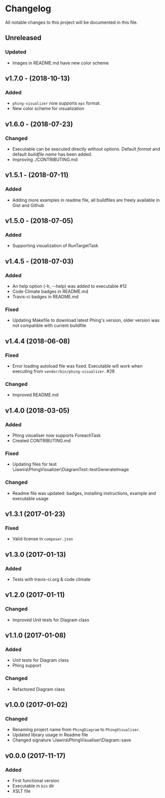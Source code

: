 Changelog
=========

All notable changes to this project will be documented in this file.

<!---
### Added
### Changed
### Deprecated
### Removed
### Fixed
### Security
-->

Unreleased
----------

### Updated

- Images in README.md have new color scheme

v1.7.0 - (2018-10-13)
---------------------

### Added

- `phing-visualizer` now supports `eps` format.
- New color scheme for visualization

v1.6.0 - (2018-07-23)
---------------------

### Changed

- Executable can be executed directly without options. Default _format_ and 
default _buildfile name_ has been added.
- Improving ./CONTRIBUTING.md

v1.5.1 - (2018-07-11)
---------------------

### Added

- Adding more examples in readme file, all buildfiles are freely available in 
Gist and Github

v1.5.0 - (2018-07-05) 
---------------------

### Added

- Supporting visualization of RunTargetTask

v1.4.5 - (2018-07-03)
---------------------

### Added

- An help option (-h, --help) was added to executable #12
- Code Climate badges in README.md
- Travis-ci badges in README.md

### Fixed

- Updating Makefile to download latest Phing's version, older version was not 
compatible with current buildfile

v1.4.4 (2018-06-08)
-------------------

### Fixed

* Error loading autoload file was fixed. Executable will work when executing 
from `vendor/bin/phing-visualizer`. #28

### Changed

* Improved README.md

v1.4.0 (2018-03-05)
-------------------

### Added

* Phing visualiser now supports ForeachTask
* Created CONTRIBUTING.md 

### Fixed

* Updating files for test \Jawira\PhingVisualizer\DiagramTest::testGenerateImage

### Changed

* Readme file was updated: badges, installing instructions, example and 
executable usage

v1.3.1 (2017-01-23)
-------------------

### Fixed

* Valid license in `composer.json`  

v1.3.0 (2017-01-13)
-------------------

### Added

* Tests with travis-ci.org & code climate


v1.2.0 (2017-01-11)
-------------------

### Changed

* Improved Unit tests for Diagram class


v1.1.0 (2017-01-08)
-------------------

### Added

* Unit tests for Diagram class
* Phing support

### Changed

* Refactored Diagram class


v1.0.0 (2017-01-02)
-------------------

### Changed

* Renaming project name from `PhingDiagram` to `PhingVisualiser`.
* Updated library usage in Readme file
* Changed signature \Jawira\PhingVisualiser\Diagram::save


v0.0.0 (2017-11-17)
-------------------

### Added

* First functional version
* Executable in `bin` dir
* XSLT file
